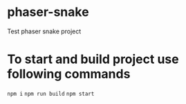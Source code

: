 # phaser-snake
Test phaser snake project

# To start and build project use following commands
```npm i```
```npm run build```
```npm start```
